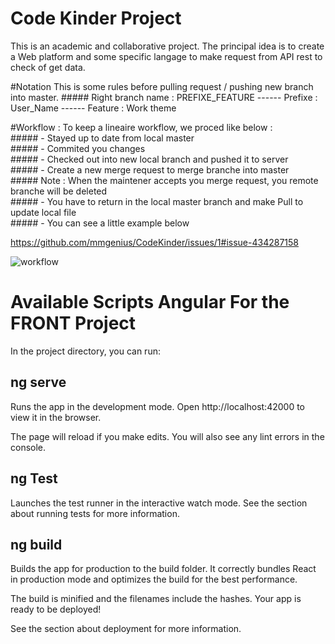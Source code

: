 # Code Kinder Project

This is an academic and collaborative project. 
The principal idea is to create a Web platform and some specific langage to make request from API rest to check of get data. 

#Notation
This is some rules before pulling request / pushing new branch into master.
    ##### Right branch name : PREFIXE_FEATURE 
            ------ Prefixe : User_Name 
            ------ Feature : Work theme

#Workflow : 
To keep a lineaire workflow, we proced like below : <br/>
    ##### - Stayed up to date from local master<br/>
    ##### - Commited you changes <br/>
    ##### - Checked out into new local branch and pushed it to server<br/>
    ##### - Create a new merge request to merge branche into master<br/>
    ##### Note : When the maintener accepts you merge request, you remote branche will be deleted<br/>
    ##### - You have to return in the local master branch and make Pull to update local file <br/>
    ##### - You can see a little example below <br/>
    
https://github.com/mmgenius/CodeKinder/issues/1#issue-434287158


![workflow](https://user-images.githubusercontent.com/11133767/56291834-4ffad180-6126-11e9-8975-68e9c4c6af40.JPG)


# Available Scripts Angular For the FRONT Project
In the project directory, you can run:

## ng serve
Runs the app in the development mode.
Open http://localhost:42000 to view it in the browser.

The page will reload if you make edits.
You will also see any lint errors in the console.

## ng Test
Launches the test runner in the interactive watch mode.
See the section about running tests for more information.

## ng build
Builds the app for production to the build folder.
It correctly bundles React in production mode and optimizes the build for the best performance.

The build is minified and the filenames include the hashes.
Your app is ready to be deployed!

See the section about deployment for more information.
